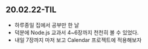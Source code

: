 ## 20.02.22-TIL

- 하루종일 집에서 공부만 한 날
- 덕분에 Node.js 교과서 4~6장까지 천천히 볼 수 있었다.
- 내일 7장까지 마저 보고 Calendar 프로젝트에 적용해보자